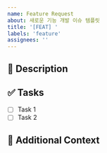 ```yaml
---
name: Feature Request
about: 새로운 기능 개발 이슈 템플릿
title: '[FEAT] '
labels: 'feature'
assignees: ''
---
```


## 📌 Description
<!-- 개발할 기능에 대한 설명을 작성해주세요 -->

## ✅ Tasks
<!-- 해당 기능 개발을 위한 작업 목록을 작성해주세요 -->
- [ ] Task 1
- [ ] Task 2

## 📝 Additional Context
<!-- 추가적인 설명이나 참고 사항을 작성해주세요 -->

